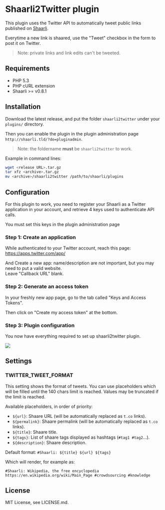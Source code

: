 # Shaarli2Twitter plugin

This plugin uses the Twitter API to automatically tweet public links published on 
[Shaarli](https://github.com/shaarli/Shaarli/).

Everytime a new link is shaared, use the "Tweet" checkbox in the form 
to post it on Twitter.

> Note: private links and link edits can't be tweeted.

## Requirements

  - PHP 5.3
  - PHP cURL extension
  - Shaarli >= v0.8.1

## Installation

Download the latest release, and put the folder `shaarli2twitter` under your `plugins/` directory.

Then you can enable the plugin in the plugin administration page `http://shaarli.tld/?do=pluginadmin`.
 
> Note: the foldername **must** be `shaarli2twitter` to work.

Example in command lines:

```bash
wget <release URL>.tar.gz
tar xfz <archive>.tar.gz
mv <archive>/shaarli2twitter /path/to/shaarli/plugins
```

## Configuration
 
For this plugin to work, you need to register your Shaarli as a Twitter application in your account,
and retrieve 4 keys used to authenticate API calls.

You must set this keys in the plugin administration page

### Step 1: Create an application

While authenticated to your Twitter account, reach this page: https://apps.twitter.com/app/

And Create a new app: name/description are not important, but you may need to put a valid website.  
Leave "Callback URL" blank.

### Step 2: Generate an access token

In your freshly new app page, go to the tab called "Keys and Access Tokens".

Then click on "Create my access token" at the bottom.

### Step 3: Plugin configuration

You now have everything required to set up shaarli2twitter plugin.

![](https://cloud.githubusercontent.com/assets/1962678/20008438/ddfa0326-a2a0-11e6-87a7-44319da34d1d.png)

## Settings

### TWITTER_TWEET_FORMAT

This setting shows the format of tweets. You can use placeholders which will be filled 
until the 140 chars limit is reached. Values may be truncated if the limit is reached.

Available placeholders, in order of priority:

  * `${url}`: Shaare URL (will be automatically replaced as `t.co` links).
  * `${permalink}`: Shaare permalink (will be automatically replaced as `t.co` links).
  * `${title}`: Shaare title.
  * `${tags}`: List of shaare tags displayed as hashtags (`#tag1 #tag2`...).
  * `${description}`: Shaare description.   
 
Default format: `#Shaarli: ${title} ${url} ${tags}`

Which will render, for example as:

    #Shaarli: Wikipedia, the free encyclopedia https://en.wikipedia.org/wiki/Main_Page #crowdsourcing #knowledge

## License

MIT License, see LICENSE.md.
